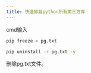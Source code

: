 ```yaml
---
title: 快速卸载python所有第三方库
---
```


cmd输入

```sh
pip freeze > pg.txt
```

```sh
pip uninstall -r pg.txt -y
```

删除pg.txt文件。